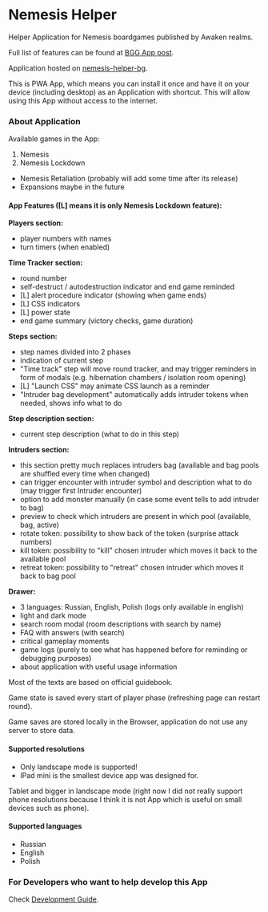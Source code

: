# Nemesis Helper

Helper Application for Nemesis boardgames published by Awaken realms.

Full list of features can be found at [BGG App post](https://boardgamegeek.com/thread/3271434/helper-application-nemesis-games).

Application hosted on [nemesis-helper-bg](https://nemesis-helper-bg.web.app/).

This is PWA App, which means you can install it once and have it on your device (including desktop) as an Application with shortcut. This will allow using this App without access to the internet.

### About Application

Available games in the App:

1. Nemesis
2. Nemesis Lockdown

-   Nemesis Retaliation (probably will add some time after its release)
-   Expansions maybe in the future

#### App Features ([L] means it is only Nemesis Lockdown feature):

**Players section:**

-   player numbers with names
-   turn timers (when enabled)

**Time Tracker section:**

-   round number
-   self-destruct / autodestruction indicator and end game reminded
-   [L] alert procedure indicator (showing when game ends)
-   [L] CSS indicators
-   [L] power state
-   end game summary (victory checks, game duration)

**Steps section:**

-   step names divided into 2 phases
-   indication of current step
-   "Time track" step will move round tracker, and may trigger reminders in form of modals (e.g. hibernation chambers / isolation room opening)
-   [L] "Launch CSS" may animate CSS launch as a reminder
-   "Intruder bag development" automatically adds intruder tokens when needed, shows info what to do

**Step description section:**

-   current step description (what to do in this step)

**Intruders section:**

-   this section pretty much replaces intruders bag (available and bag pools are shuffled every time when changed)
-   can trigger encounter with intruder symbol and description what to do (may trigger first Intruder encounter)
-   option to add monster manually (in case some event tells to add intruder to bag)
-   preview to check which intruders are present in which pool (available, bag, active)
-   rotate token: possibility to show back of the token (surprise attack numbers)
-   kill token: possibility to "kill" chosen intruder which moves it back to the available pool
-   retreat token: possibility to "retreat" chosen intruder which moves it back to bag pool

**Drawer:**

-   3 languages: Russian, English, Polish (logs only available in english)
-   light and dark mode
-   search room modal (room descriptions with search by name)
-   FAQ with answers (with search)
-   critical gameplay moments
-   game logs (purely to see what has happened before for reminding or debugging purposes)
-   about application with useful usage information

Most of the texts are based on official guidebook.

Game state is saved every start of player phase (refreshing page can restart round).

Game saves are stored locally in the Browser, application do not use any server to store data.

#### Supported resolutions

-   Only landscape mode is supported!
-   IPad mini is the smallest device app was designed for.

Tablet and bigger in landscape mode (right now I did not really support phone resolutions because I think it is not App which is useful on small devices such as phone).

#### Supported languages

-   Russian
-   English
-   Polish

### For Developers who want to help develop this App

Check [Development Guide](DEVELOPMENT-GUIDE.md).
